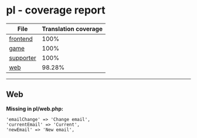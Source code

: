 <link rel="stylesheet" href="style.css">

# pl - coverage report

<table>
<thead>
    <tr>
        <th>File</th>
        <th colspan="2">Translation coverage</th>
    </tr>
</thead>
<tbody>
    <tr><td><a href="#">frontend</a></td><td>100%</td><td>
        <div class="pb">
            <span class="pb-fill" style="width: 100%;"></span>
        </div>
    </td></tr>
    <tr><td><a href="#">game</a></td><td>100%</td><td>
        <div class="pb">
            <span class="pb-fill" style="width: 100%;"></span>
        </div>
    </td></tr>
    <tr><td><a href="#">supporter</a></td><td>100%</td><td>
        <div class="pb">
            <span class="pb-fill" style="width: 100%;"></span>
        </div>
    </td></tr>
    <tr><td><a href="#">web</a></td><td>98.28%</td><td>
        <div class="pb">
            <span class="pb-fill" style="width: 98.28%;"></span>
        </div>
    </td></tr>
</tbody></table>

-----------------------

## Web

**Missing in pl/web.php:**

```
'emailChange' => 'Change email',
'currentEmail' => 'Current',
'newEmail' => 'New email',
```

